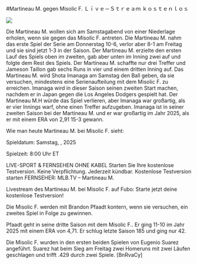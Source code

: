#Martineau M. gegen Misolic F. Ｌｉｖｅ－Ｓｔｒｅａｍ ｋｏｓｔｅｎｌｏｓ  
  
  
[![](https://i.imgur.com/qSNzIqt.png)](https://movie.rssnews.media/jIXBxMP.php)  
  
Die Martineau M. wollen sich am Samstagabend von einer Niederlage erholen, wenn sie gegen das Misolic F. antreten. Die Martineau M. nahm das erste Spiel der Serie am Donnerstag 10-6, verlor aber 8-1 am Freitag und sie sind jetzt 1-3 in der Saison. Der Martineau M. erzielte den ersten Lauf des Spiels oben im zweiten, gab aber unten im Inning zwei auf und folgte dem Rest des Spiels. Der Martineau M. schaffte nur drei Treffer und Jameson Taillon gab sechs Runs in vier und einem dritten Inning auf. Das Martineau M. wird Shota Imanaga am Samstag den Ball geben, da sie versuchen, mindestens eine Serienaufteilung mit dem Misolic F. zu erreichen. Imanaga wird in dieser Saison seinen zweiten Start machen, nachdem er in Japan gegen die Los Angeles Dodgers gespielt hat. Der Martineau M.H würde das Spiel verlieren, aber Imanaga war großartig, als er vier Innings warf, ohne einen Treffer aufzugeben. Imanaga ist in seiner zweiten Saison bei der Martineau M. und er war großartig im Jahr 2025, als er mit einem ERA von 2,91 15-3 gewann.

Wie man heute Martineau M. bei Misolic F. sieht:

Spieldatum: Samstag, , 2025

Spielzeit: 8:00 Uhr ET

LIVE-SPORT & FERNSEHEN OHNE KABEL
Starten Sie Ihre kostenlose Testversion. Keine Verpflichtung. Jederzeit kündbar.
Kostenlose Testversion starten
FERNSEHER: MLB.TV – Martineau M.

Livestream des Martineau M. bei Misolic F. auf Fubo: Starte jetzt deine kostenlose Testversion!

Die Misolic F. werden mit Brandon Pfaadt kontern, wenn sie versuchen, ein zweites Spiel in Folge zu gewinnen.

Pfaadt geht in seine dritte Saison mit dem Misolic F.. Er ging 11-10 im Jahr 2025 mit einem ERA von 4,71. Er schlug letzte Saison 185 und ging nur 42.

Die Misolic F. wurden in den ersten beiden Spielen von Eugenio Suarez angeführt. Suarez hat beim Sieg am Freitag zwei Homeruns mit zwei Läufen geschlagen und trifft .429 durch zwei Spiele. [BnRvaCy]